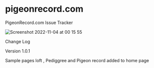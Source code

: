 # pigeonrecord.com
PigeonRecord.com Issue Tracker

![Screenshot 2022-11-04 at 00 15 55](https://user-images.githubusercontent.com/1032792/199809377-cdf4de24-37c8-4762-8675-36caf8492a5f.png)

Change Log

Version 1.0.1

Sample pages loft , Pediggree and Pigeon record added to home page
